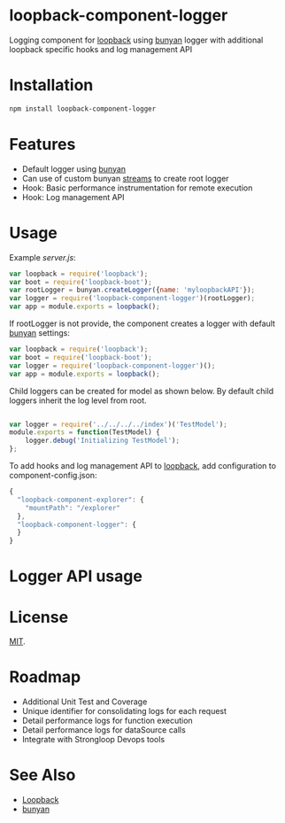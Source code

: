 # loopback-component-logger

Logging component for [loopback] using [bunyan] logger with additional loopback specific hooks and log management API

# Installation

```sh
npm install loopback-component-logger
```

# Features

- Default logger using [bunyan]
- Can use of custom bunyan [streams] to create root logger
- Hook: Basic performance instrumentation for remote execution
- Hook: Log management API

# Usage

Example _server.js_:

```js
var loopback = require('loopback');
var boot = require('loopback-boot');
var rootLogger = bunyan.createLogger({name: 'myloopbackAPI'});
var logger = require('loopback-component-logger')(rootLogger);
var app = module.exports = loopback();

```

If rootLogger is not provide, the component creates a logger with default
 [bunyan] settings:

```js
var loopback = require('loopback');
var boot = require('loopback-boot');
var logger = require('loopback-component-logger')();
var app = module.exports = loopback();

```

Child loggers can be created for model as shown below. By default child loggers
inherit the log level from root.

```js

var logger = require('../../../../index')('TestModel');
module.exports = function(TestModel) {
    logger.debug('Initializing TestModel');
};

```

To add hooks and log management API to [loopback], add configuration to component-config.json:

```js
{
  "loopback-component-explorer": {
    "mountPath": "/explorer"
  },
  "loopback-component-logger": {
  }
}

```

# Logger API usage


# License

[MIT](./LICENSE).

# Roadmap
- Additional Unit Test and Coverage
- Unique identifier for consolidating logs for each request
- Detail performance logs for function execution
- Detail performance logs for dataSource calls
- Integrate with Strongloop Devops tools


# See Also


- [Loopback][loopback]
- [bunyan][bunyan]

[bunyan]: https://github.com/trentm/node-bunyan
[loopback]: http://loopback.io
[streams]: https://github.com/trentm/node-bunyan#streams
